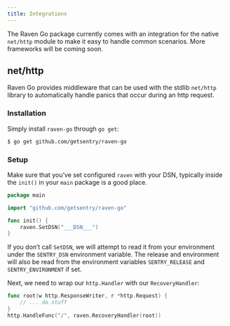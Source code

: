 ```yaml
---
title: Integrations
---
```


The Raven Go package currently comes with an integration for the native `net/http` module to make it easy to handle common scenarios. More frameworks will be coming soon.

## net/http

Raven Go provides middleware that can be used with the stdlib `net/http` library to automatically handle panics that occur during an http request.

<!-- WIZARD http -->
### Installation

Simply install `raven-go` through `go get`:

```bash
$ go get github.com/getsentry/raven-go
```

### Setup

Make sure that you’ve set configured `raven` with your DSN, typically inside the `init()` in your `main` package is a good place.

```go
package main

import "github.com/getsentry/raven-go"

func init() {
    raven.SetDSN("___DSN___")
}
```

If you don’t call `SetDSN`, we will attempt to read it from your environment under the `SENTRY_DSN` environment variable. The release and environment will also be read from the environment variables `SENTRY_RELEASE` and `SENTRY_ENVIRONMENT` if set.

Next, we need to wrap our `http.Handler` with our `RecoveryHandler`:

```go
func root(w http.ResponseWriter, r *http.Request) {
    // ... do stuff
}
http.HandleFunc("/", raven.RecoveryHandler(root))
```
<!-- ENDWIZARD -->

